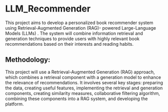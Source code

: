 # LLM_Recommender
This project aims to develop a personalized book recommender system using Retrieval-Augmented Generation (RAG)- powered Large-Language Models (LLMs) . The system will combine information retrieval and generation techniques to provide users with highly relevant book recommendations based on their interests and reading habits.
## Methodology:
This project will use a Retrieval-Augmented Generation (RAG) approach, which combines a retrieval component with a generation model to enhance the relevance of recommendations. It involves several key stages: preparing the data, creating useful features, implementing the retrieval and generation components, creating similarity measures, collaborative filtering algorithm,  combining these components into a RAG system, and developing the platform.
